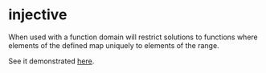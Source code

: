 # injective 

When used with a function domain will restrict solutions to functions where elements of the defined map uniquely to elements of the range.

See it demonstrated [here](https://github.com/conjure-cp/conjure/blob/main/docs/notebooks/functionDemonstration.ipynb).
